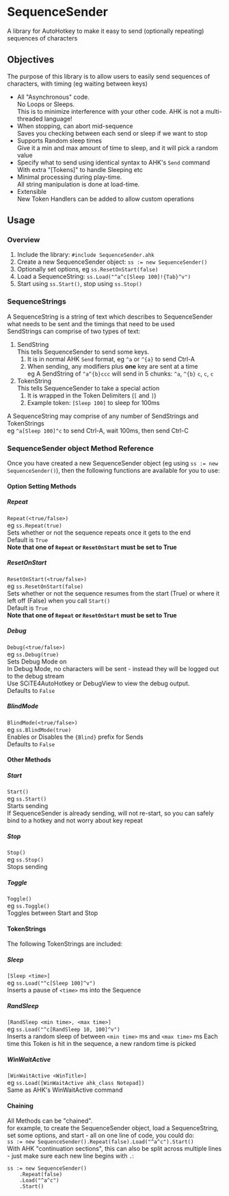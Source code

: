 # SequenceSender
A library for AutoHotkey to make it easy to send (optionally repeating) sequences of characters

## Objectives
The purpose of this library is to allow users to easily send sequences of characters, with timing (eg waiting between keys)  
* All "Asynchronous" code.  
No Loops or Sleeps.  
This is to minimize interference with your other code. AHK is not a multi-threaded language!    
* When stopping, can abort mid-sequence  
Saves you checking between each send or sleep if we want to stop  
* Supports Random sleep times  
Give it a min and max amount of time to sleep, and it will pick a random value  
* Specify what to send using identical syntax to AHK's `Send` command
With extra "[Tokens]" to handle Sleeping etc  
* Minimal processing during play-time.  
All string manipulation is done at load-time.  
* Extensible  
New Token Handlers can be added to allow custom operations

## Usage
### Overview
1. Include the library: `#include SequenceSender.ahk`  
1. Create a new SequenceSender object: `ss := new SequenceSender()`  
1. Optionally set options, eg `ss.ResetOnStart(false)`
1. Load a SequenceString: `ss.Load("^a^c[Sleep 100]!{Tab}^v")`  
1. Start using `ss.Start()`, stop using `ss.Stop()`  

### SequenceStrings
A SequenceString is a string of text which describes to SequenceSender what needs to be sent and the timings that need to be used  
SendStrings can comprise of two types of text:  
1. SendString  
This tells SequenceSender to send some keys.  
    1. It is in normal AHK `Send` format, eg `^a` or `^{a}` to send Ctrl-A  
    1. When sending, any modifiers plus **one** key are sent at a time  
      eg A SendString of `^a^{b}ccc` will send in 5 chunks: `^a`, `^{b}` `c`, `c`, `c`
1. TokenString  
This tells SequenceSender to take a special action
    1. It is wrapped in the Token Delimiters (`[` and `]`)  
    1. Example token: `[Sleep 100]` to sleep for 100ms  

A SequenceString may comprise of any number of SendStrings and TokenStrings  
eg `^a[Sleep 100]^c` to send Ctrl-A, wait 100ms, then send Ctrl-C  

### SequenceSender object Method Reference
Once you have created a new SequenceSender object (eg using `ss := new SequenceSender()`), then the following functions are available for you to use:  

#### Option Setting Methods  
##### Repeat
`Repeat(<true/false>)`  
eg `ss.Repeat(true)`  
Sets whether or not the sequence repeats once it gets to the end  
Default is `True`  
**Note that one of `Repeat` or `ResetOnStart` must be set to True**  

##### ResetOnStart
`ResetOnStart(<true/false>)`  
eg `ss.ResetOnStart(false)`  
Sets whether or not the sequence resumes from the start (True) or where it left off (False) when you call `Start()`  
Default is `True`  
**Note that one of `Repeat` or `ResetOnStart` must be set to True**  

##### Debug
`Debug(<true/false>)`  
eg `ss.Debug(true)`  
Sets Debug Mode on  
In Debug Mode, no characters will be sent - instead they will be logged out to the debug stream  
Use SCiTE4AutoHotkey or DebugView to view the debug output.  
Defaults to `False`  

##### BlindMode
`BlindMode(<true/false>)`  
eg `ss.BlindMode(true)`  
Enables or Disables the `{Blind}` prefix for Sends  
Defaults to `False`  

#### Other Methods  
##### Start
`Start()`  
eg `ss.Start()`  
Starts sending  
If SequenceSender is already sending, will not re-start, so you can safely bind to a hotkey and not worry about key repeat

##### Stop
`Stop()`  
eg `ss.Stop()`  
Stops sending  

##### Toggle
`Toggle()`  
eg `ss.Toggle()`  
Toggles between Start and Stop  

#### TokenStrings
The following TokenStrings are included:
##### Sleep
`[Sleep <time>]`  
eg `ss.Load("^c[Sleep 100]^v")`  
Inserts a pause of `<time>` ms into the Sequence

##### RandSleep
`[RandSleep <min time>, <max time>]`  
eg `ss.Load("^c[RandSleep 10, 100]^v")`  
Inserts a random sleep of between `<min time>` ms and `<max time>` ms
Each time this Token is hit in the sequence, a new random time is picked

##### WinWaitActive
`[WinWaitActive <WinTitle>]`  
eg `ss.Load([WinWaitActive ahk_class Notepad])`  
Same as AHK's WinWaitActive command  

#### Chaining  
All Methods can be "chained".  
for example, to create the SequenceSender object, load a SequenceString, set some options, and start - all on one line of code, you could do:  
`ss := new SequenceSender().Repeat(false).Load("^a^c").Start()`  
With AHK "continuation sections", this can also be split across multiple lines - just make sure each new line begins with `.`:  
```
ss := new SequenceSender()
    .Repeat(false)
    .Load("^a^c")
    .Start()
```
